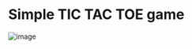 # Simple TIC TAC TOE game

![image](https://github.com/user-attachments/assets/fae81ab8-6928-4ad7-95ef-c34be08772e1)
